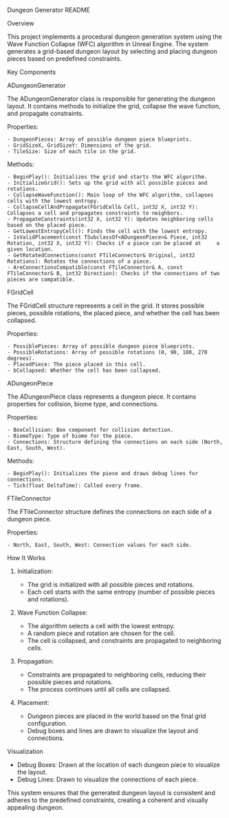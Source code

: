 Dungeon Generator README

Overview

This project implements a procedural dungeon generation system using the Wave Function Collapse (WFC) algorithm in Unreal Engine. The system generates a grid-based dungeon layout by selecting and placing dungeon pieces based on predefined constraints. 
 
Key Components

ADungeonGenerator

The ADungeonGenerator class is responsible for generating the dungeon layout. It contains methods to initialize the grid, collapse the wave function, and propagate constraints.  

Properties:  

	- DungeonPieces: Array of possible dungeon piece blueprints.
	- GridSizeX, GridSizeY: Dimensions of the grid.
	- TileSize: Size of each tile in the grid.
Methods:
  
	- BeginPlay(): Initializes the grid and starts the WFC algorithm.
	- InitializeGrid(): Sets up the grid with all possible pieces and rotations.
	- CollapseWaveFunction(): Main loop of the WFC algorithm, collapses cells with the lowest entropy.
	- CollapseCellAndPropagate(FGridCell& Cell, int32 X, int32 Y): Collapses a cell and propagates constraints to neighbors.
	- PropagateConstraints(int32 X, int32 Y): Updates neighboring cells based on the placed piece.
	- GetLowestEntropyCell(): Finds the cell with the lowest entropy.
	- IsValidPlacement(const TSubclassOf<ADungeonPiece>& Piece, int32 Rotation, int32 X, int32 Y): Checks if a piece can be placed at 	  a given location.
	- GetRotatedConnections(const FTileConnector& Original, int32 Rotations): Rotates the connections of a piece.
	- AreConnectionsCompatible(const FTileConnector& A, const FTileConnector& B, int32 Direction): Checks if the connections of two 	  pieces are compatible.

FGridCell

The FGridCell structure represents a cell in the grid. It stores possible pieces, possible rotations, the placed piece, and whether the cell has been collapsed. 
 
Properties:

	- PossiblePieces: Array of possible dungeon piece blueprints.
	- PossibleRotations: Array of possible rotations (0, 90, 180, 270 degrees).
	- PlacedPiece: The piece placed in this cell.
	- bCollapsed: Whether the cell has been collapsed.

ADungeonPiece

The ADungeonPiece class represents a dungeon piece. It contains properties for collision, biome type, and connections.  

Properties:  

	- BoxCollision: Box component for collision detection.
	- BiomeType: Type of biome for the piece.
	- Connections: Structure defining the connections on each side (North, East, South, West).

Methods:  

	- BeginPlay(): Initializes the piece and draws debug lines for connections.
	- Tick(float DeltaTime): Called every frame.

FTileConnector

The FTileConnector structure defines the connections on each side of a dungeon piece.  

Properties:

	- North, East, South, West: Connection values for each side.

How It Works

1. Initialization:  

	- The grid is initialized with all possible pieces and rotations.
	- Each cell starts with the same entropy (number of possible pieces and rotations).

2. Wave Function Collapse:  

	- The algorithm selects a cell with the lowest entropy.
	- A random piece and rotation are chosen for the cell.
	- The cell is collapsed, and constraints are propagated to neighboring cells.

3. Propagation:  

	- Constraints are propagated to neighboring cells, reducing their possible pieces and rotations.
	- The process continues until all cells are collapsed.

4. Placement:  

	- Dungeon pieces are placed in the world based on the final grid configuration.
	- Debug boxes and lines are drawn to visualize the layout and connections.

Visualization

- Debug Boxes: Drawn at the location of each dungeon piece to visualize the layout.
- Debug Lines: Drawn to visualize the connections of each piece.

This system ensures that the generated dungeon layout is consistent and adheres to the predefined constraints, creating a coherent and visually appealing dungeon.